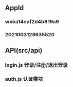## AppId

### wxba14eaf2d4b819a9

### 2021003128635520

## API(src/api)

### login.js 登录/注册/退出登录

### auth.js 认证模块
